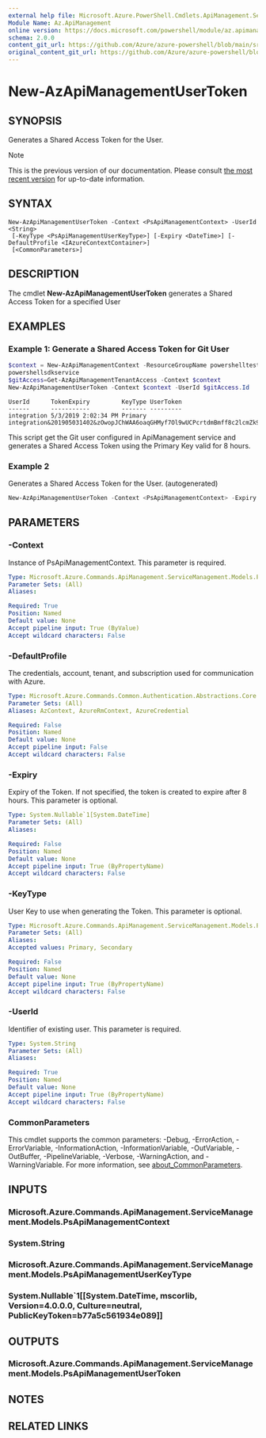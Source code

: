 ```yaml
---
external help file: Microsoft.Azure.PowerShell.Cmdlets.ApiManagement.ServiceManagement.dll-Help.xml
Module Name: Az.ApiManagement
online version: https://docs.microsoft.com/powershell/module/az.apimanagement/new-azapimanagementusertoken
schema: 2.0.0
content_git_url: https://github.com/Azure/azure-powershell/blob/main/src/ApiManagement/ApiManagement/help/New-AzApiManagementUserToken.md
original_content_git_url: https://github.com/Azure/azure-powershell/blob/main/src/ApiManagement/ApiManagement/help/New-AzApiManagementUserToken.md
---
```


# New-AzApiManagementUserToken

## SYNOPSIS
Generates a Shared Access Token for the User.

> [!NOTE]
>This is the previous version of our documentation. Please consult [the most recent version](/powershell/module/az.apimanagement/new-azapimanagementusertoken) for up-to-date information.

## SYNTAX

```
New-AzApiManagementUserToken -Context <PsApiManagementContext> -UserId <String>
 [-KeyType <PsApiManagementUserKeyType>] [-Expiry <DateTime>] [-DefaultProfile <IAzureContextContainer>]
 [<CommonParameters>]
```

## DESCRIPTION
The cmdlet **New-AzApiManagementUserToken** generates a Shared Access Token for a specified User

## EXAMPLES

### Example 1: Generate a Shared Access Token for Git User
```powershell
$context = New-AzApiManagementContext -ResourceGroupName powershelltest -ServiceName
powershellsdkservice
$gitAccess=Get-AzApiManagementTenantAccess -Context $context
New-AzApiManagementUserToken -Context $context -UserId $gitAccess.Id
```

```output
UserId      TokenExpiry         KeyType UserToken
------      -----------         ------- ---------
integration 5/3/2019 2:02:34 PM Primary integration&201905031402&zOwopJChWAA6oaqGHMyf7Ol9wUCPcrtdmBmff8c2lcmZk9Y...
```

This script get the Git user configured in ApiManagement service and generates a Shared Access Token using the Primary Key valid for 8 hours.

### Example 2

Generates a Shared Access Token for the User. (autogenerated)

<!-- Aladdin Generated Example -->
```powershell
New-AzApiManagementUserToken -Context <PsApiManagementContext> -Expiry <DateTime> -UserId <String>
```

## PARAMETERS

### -Context
Instance of PsApiManagementContext.
This parameter is required.

```yaml
Type: Microsoft.Azure.Commands.ApiManagement.ServiceManagement.Models.PsApiManagementContext
Parameter Sets: (All)
Aliases:

Required: True
Position: Named
Default value: None
Accept pipeline input: True (ByValue)
Accept wildcard characters: False
```

### -DefaultProfile
The credentials, account, tenant, and subscription used for communication with Azure.

```yaml
Type: Microsoft.Azure.Commands.Common.Authentication.Abstractions.Core.IAzureContextContainer
Parameter Sets: (All)
Aliases: AzContext, AzureRmContext, AzureCredential

Required: False
Position: Named
Default value: None
Accept pipeline input: False
Accept wildcard characters: False
```

### -Expiry
Expiry of the Token.
If not specified, the token is created to expire after 8 hours.
This parameter is optional.

```yaml
Type: System.Nullable`1[System.DateTime]
Parameter Sets: (All)
Aliases:

Required: False
Position: Named
Default value: None
Accept pipeline input: True (ByPropertyName)
Accept wildcard characters: False
```

### -KeyType
User Key to use when generating the Token.
This parameter is optional.

```yaml
Type: Microsoft.Azure.Commands.ApiManagement.ServiceManagement.Models.PsApiManagementUserKeyType
Parameter Sets: (All)
Aliases:
Accepted values: Primary, Secondary

Required: False
Position: Named
Default value: None
Accept pipeline input: True (ByPropertyName)
Accept wildcard characters: False
```

### -UserId
Identifier of existing user.
This parameter is required.

```yaml
Type: System.String
Parameter Sets: (All)
Aliases:

Required: True
Position: Named
Default value: None
Accept pipeline input: True (ByPropertyName)
Accept wildcard characters: False
```

### CommonParameters
This cmdlet supports the common parameters: -Debug, -ErrorAction, -ErrorVariable, -InformationAction, -InformationVariable, -OutVariable, -OutBuffer, -PipelineVariable, -Verbose, -WarningAction, and -WarningVariable. For more information, see [about_CommonParameters](http://go.microsoft.com/fwlink/?LinkID=113216).

## INPUTS

### Microsoft.Azure.Commands.ApiManagement.ServiceManagement.Models.PsApiManagementContext

### System.String

### Microsoft.Azure.Commands.ApiManagement.ServiceManagement.Models.PsApiManagementUserKeyType

### System.Nullable`1[[System.DateTime, mscorlib, Version=4.0.0.0, Culture=neutral, PublicKeyToken=b77a5c561934e089]]

## OUTPUTS

### Microsoft.Azure.Commands.ApiManagement.ServiceManagement.Models.PsApiManagementUserToken

## NOTES

## RELATED LINKS
